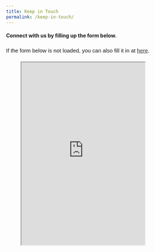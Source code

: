 ```yaml
---
title: Keep in Touch
permalink: /keep-in-touch/
---
```


#### Connect with us by filling up the form below.

<div style="font-family:Sans-Serif;font-size:15px;color:#000;opacity:0.9;padding-top:5px;padding-bottom:8px">If the form below is not loaded, you can also fill it in at <a href="https://form.gov.sg/5da53497e397fc0013f6d4b0">here</a>.</div>

<figure class="video_container">
<!-- Change the width and height values to suit you best -->
<iframe id="iframe" src="https://form.gov.sg/5da53497e397fc0013f6d4b0" style="width:80%;height:500px"></iframe>
</figure>
